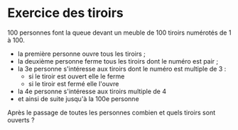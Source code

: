 # Exercice des tiroirs

100 personnes font la queue devant un meuble de 100 tiroirs numérotés de 1 à 100.

* la première personne ouvre tous les tiroirs ;
* la deuxième personne ferme tous les tiroirs dont le numéro est pair ;
* la 3e personne s'intéresse aux tiroirs dont le numéro est multiple de 3 : 
  * si le tiroir est ouvert elle le ferme
  * si le tiroir est fermé elle l'ouvre
* la 4e personne s'intéresse aux tiroirs multiple de 4
* et ainsi de suite jusqu'à la 100e personne

Après le passage de toutes les personnes combien et quels tiroirs sont ouverts ?
